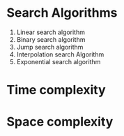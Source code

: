 # Search Algorithms
1. Linear search algorithm
2. Binary search algorithm
3. Jump search algorithm
4. Interpolation search Algorithm
5. Exponential search algorithm

# Time complexity
# Space complexity
